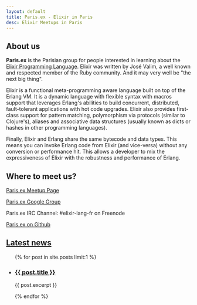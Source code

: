 ```yaml
---
layout: default
title: Paris.ex - Elixir in Paris
desc: Elixir Meetups in Paris
---
```


<div class="col-sm-5">

  <h2 class="page-header">About us</h2>
  
  <p><b>Paris.ex</b> is the Parisian group for people interested in learning about the <a href="http://elixir-lang.org">Elixir Programming Language</a>. Elixir was written by José Valim, a well known and respected member of the Ruby community. And it may very well be "the next big thing".</p>
  
  <p>Elixir is a functional meta-programming aware language built on top of the Erlang VM. It is a dynamic language with flexible syntax with macros support that leverages Erlang's abilities to build concurrent, distributed, fault-tolerant applications with hot code upgrades. Elixir also provides first-class support for pattern matching, polymorphism via protocols (similar to Clojure's), aliases and associative data structures (usually known as dicts or hashes in other programming languages).</p>
  
  <p>Finally, Elixir and Erlang share the same bytecode and data types. This means you can invoke Erlang code from Elixir (and vice-versa) without any conversion or performance hit. This allows a developer to mix the expressiveness of Elixir with the robustness and performance of Erlang.</p>

</div>
<div class="col-sm-1"></div>
<div class="col-sm-6">
  <h2 class="page-header">Where to meet us?</h2>
  
  <p><a href="http://www.meetup.com/fr/elixir/">Paris.ex Meetup Page</a></p>
  
  <p><a href="https://groups.google.com/forum/#!forum/elixir-lang-fr">Paris.ex Google Group</a></p>
  
  <p>Paris.ex IRC Channel: #elixir-lang-fr on Freenode</a></p>

  <p><a href="https://github.com/ElixirParis">Paris.ex on Github</a></p>
  
  <h2 class="page-header"><a href="/news">Latest news</a></h2>

  <ul class="media-list">
    {% for post in site.posts limit:1 %}
      <li class="media">
        <h3 class="media-heading"><a href="{{ post.url }}">{{ post.title }}</a></h3>
        <p>{{ post.excerpt }}</p>
      </li>
    {% endfor %}
  </ul>
</div>
